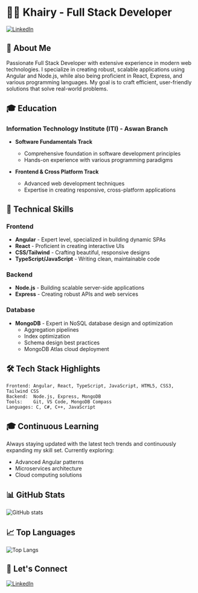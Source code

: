 # 👨‍💻 Khairy - Full Stack Developer

[![LinkedIn](https://img.shields.io/badge/LinkedIn-Connect-blue)](https://www.linkedin.com/in/keroloskhairyyy/)

## 🚀 About Me
Passionate Full Stack Developer with extensive experience in modern web technologies. I specialize in creating robust, scalable applications using Angular and Node.js, while also being proficient in React, Express, and various programming languages. My goal is to craft efficient, user-friendly solutions that solve real-world problems.

## 🎓 Education
### Information Technology Institute (ITI) - Aswan Branch
- **Software Fundamentals Track**
  - Comprehensive foundation in software development principles
  - Hands-on experience with various programming paradigms

- **Frontend & Cross Platform Track**
  - Advanced web development techniques
  - Expertise in creating responsive, cross-platform applications

## 💼 Technical Skills
### Frontend
- **Angular** - Expert level, specialized in building dynamic SPAs
- **React** - Proficient in creating interactive UIs
- **CSS/Tailwind** - Crafting beautiful, responsive designs
- **TypeScript/JavaScript** - Writing clean, maintainable code

### Backend
- **Node.js** - Building scalable server-side applications
- **Express** - Creating robust APIs and web services

### Database
- **MongoDB** - Expert in NoSQL database design and optimization
  - Aggregation pipelines
  - Index optimization
  - Schema design best practices
  - MongoDB Atlas cloud deployment

## 🛠️ Tech Stack Highlights
```
Frontend: Angular, React, TypeScript, JavaScript, HTML5, CSS3, Tailwind CSS
Backend:  Node.js, Express, MongoDB
Tools:    Git, VS Code, MongoDB Compass
Languages: C, C#, C++, JavaScript
```

## 🎓 Continuous Learning
Always staying updated with the latest tech trends and continuously expanding my skill set. Currently exploring:
- Advanced Angular patterns
- Microservices architecture
- Cloud computing solutions

## 📊 GitHub Stats
![GitHub stats](https://github-readme-stats.vercel.app/api?username=Khairyyyy&show_icons=true&theme=radical)

## 📈 Top Languages
![Top Langs](https://github-readme-stats.vercel.app/api/top-langs/?username=Khairyyyy&layout=compact&theme=radical)

## 🤝 Let's Connect
[![LinkedIn](https://img.shields.io/badge/LinkedIn-0077B5?style=for-the-badge&logo=linkedin&logoColor=white)](https://www.linkedin.com/in/keroloskhairyyy/)
